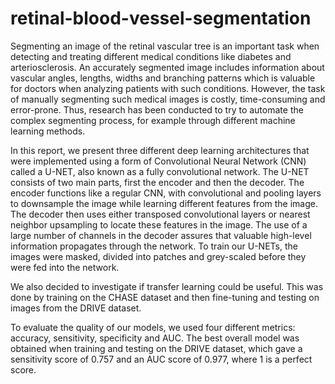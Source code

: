 # retinal-blood-vessel-segmentation

Segmenting an image of the retinal vascular tree is an important task when detecting and treating different medical conditions like diabetes and arteriosclerosis. An accurately segmented image includes information about vascular angles, lengths, widths and branching patterns which is valuable for doctors when analyzing patients with such conditions. However, the task of manually segmenting such medical images is costly, time-consuming and error-prone. Thus, research has been conducted to try to automate the complex segmenting process, for example through different machine learning methods. 

In this report, we present three different deep learning architectures that were implemented using a form of Convolutional Neural Network (CNN) called a U-NET, also known as a fully convolutional network. The U-NET consists of two main parts, first the encoder and then the decoder. The encoder functions like a regular CNN, with convolutional and pooling layers to downsample the image while learning different features from the image. The decoder then uses either transposed convolutional layers or nearest neighbor upsampling to locate these features in the image. The use of a large number of channels in the decoder assures that valuable high-level information propagates through the network. To train our U-NETs, the images were masked, divided into patches and grey-scaled before they were fed into the network. 

We also decided to investigate if transfer learning could be useful. This was done by training on the CHASE dataset and then fine-tuning and testing on images from the DRIVE dataset. 

To evaluate the quality of our models, we used four different metrics: accuracy, sensitivity, specificity and AUC. The best overall model was obtained when training and testing on the DRIVE dataset, which gave a sensitivity score of 0.757 and an AUC score of 0.977, where 1 is a perfect score. 

